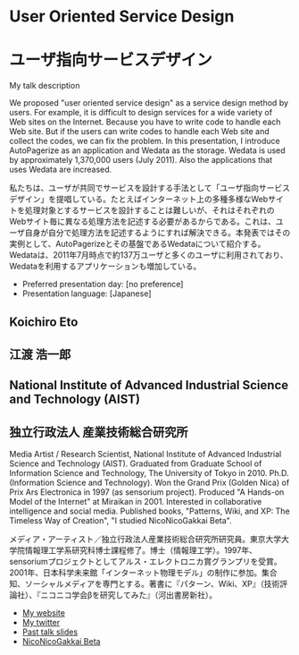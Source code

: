 # User Oriented Service Design
# ユーザ指向サービスデザイン

My talk description

We proposed "user oriented service design" as a service design method by users. For example, it is difficult to design services for a wide variety of Web sites on the Internet. Because you have to write code to handle each Web site. But if the users can write codes to handle each Web site and collect the codes, we can fix the problem. In this presentation, I introduce AutoPagerize as an application and Wedata as the storage. Wedata is used by approximately 1,370,000 users (July 2011).  Also  the applications that uses Wedata are increased.

私たちは、ユーザが共同でサービスを設計する手法として「ユーザ指向サービスデザイン」を提唱している。たとえばインターネット上の多種多様なWebサイトを処理対象とするサービスを設計することは難しいが、それはそれぞれのWebサイト毎に異なる処理方法を記述する必要があるからである。これは、ユーザ自身が自分で処理方法を記述するようにすれば解決できる。本発表ではその実例として、AutoPagerizeとその基盤であるWedataについて紹介する。Wedataは、2011年7月時点で約137万ユーザと多くのユーザに利用されており、Wedataを利用するアプリケーションも増加している。

- Preferred presentation day: [no preference]
- Presentation language: [Japanese]

## Koichiro Eto
## 江渡 浩一郎

## National Institute of Advanced Industrial Science and Technology (AIST)
## 独立行政法人 産業技術総合研究所

Media Artist / Research Scientist, National Institute of Advanced Industrial Science and Technology (AIST). Graduated from Graduate School of Information Science and Technology, The University of Tokyo in 2010. Ph.D. (Information Science and Technology). Won the Grand Prix (Golden Nica) of Prix Ars Electronica in 1997 (as sensorium project). Produced "A Hands-on Model of the Internet" at Miraikan in 2001. Interested in collaborative intelligence and social media. Published books, "Patterns, Wiki, and XP: The Timeless Way of Creation", "I studied NicoNicoGakkai Beta".

メディア・アーティスト／独立行政法人産業技術総合研究所研究員。東京大学大学院情報理工学系研究科博士課程修了。博士（情報理工学）。1997年、sensoriumプロジェクトとしてアルス・エレクトロニカ賞グランプリを受賞。2001年、日本科学未来館「インターネット物理モデル」の制作に参加。集合知、ソーシャルメディアを専門とする。著書に『パターン、Wiki、XP』（技術評論社）、『ニコニコ学会βを研究してみた』（河出書房新社）。

- [My website](http://eto.com/lab/)
- [My twitter](http://twitter.com/KoichiroEto)
- [Past talk slides](http://www.slideshare.net/eto/)
- [NicoNicoGakkai Beta](http://niconicogakkai.jp/nng2/)


